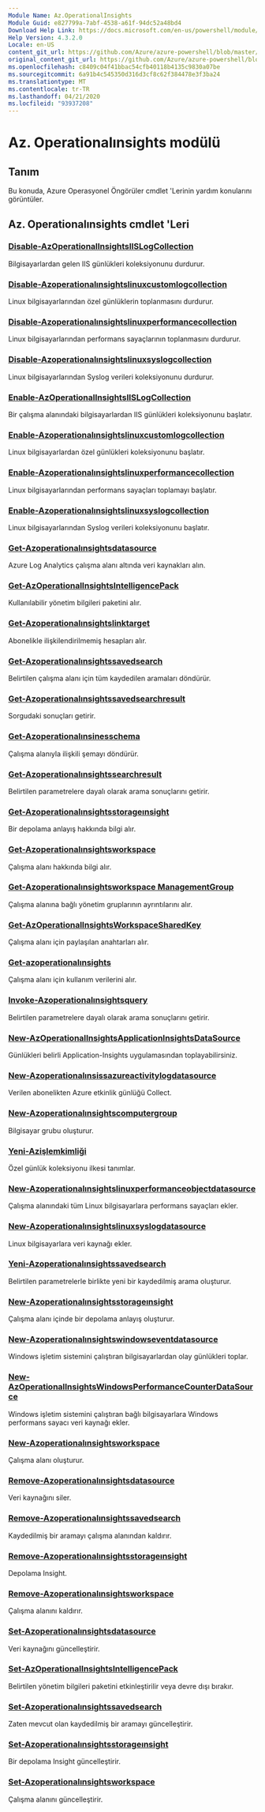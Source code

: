 ```yaml
---
Module Name: Az.OperationalInsights
Module Guid: e827799a-7abf-4538-a61f-94dc52a48bd4
Download Help Link: https://docs.microsoft.com/en-us/powershell/module/az.operationalinsights
Help Version: 4.3.2.0
Locale: en-US
content_git_url: https://github.com/Azure/azure-powershell/blob/master/src/OperationalInsights/OperationalInsights/help/Az.OperationalInsights.md
original_content_git_url: https://github.com/Azure/azure-powershell/blob/master/src/OperationalInsights/OperationalInsights/help/Az.OperationalInsights.md
ms.openlocfilehash: c8409c04f41bbac54cfb40118b4135c9830a07be
ms.sourcegitcommit: 6a91b4c545350d316d3cf8c62f384478e3f3ba24
ms.translationtype: MT
ms.contentlocale: tr-TR
ms.lasthandoff: 04/21/2020
ms.locfileid: "93937208"
---
```

# Az. Operationalınsights modülü
## Tanım
Bu konuda, Azure Operasyonel Öngörüler cmdlet 'Lerinin yardım konularını görüntüler.

## Az. Operationalınsights cmdlet 'Leri
### [Disable-AzOperationalInsightsIISLogCollection](Disable-AzOperationalInsightsIISLogCollection.md)
Bilgisayarlardan gelen IIS günlükleri koleksiyonunu durdurur.

### [Disable-Azoperationalınsightslinuxcustomlogcollection](Disable-AzOperationalInsightsLinuxCustomLogCollection.md)
Linux bilgisayarlarından özel günlüklerin toplanmasını durdurur.

### [Disable-Azoperationalınsightslinuxperformancecollection](Disable-AzOperationalInsightsLinuxPerformanceCollection.md)
Linux bilgisayarlarından performans sayaçlarının toplanmasını durdurur.

### [Disable-Azoperationalınsightslinuxsyslogcollection](Disable-AzOperationalInsightsLinuxSyslogCollection.md)
Linux bilgisayarlarından Syslog verileri koleksiyonunu durdurur.

### [Enable-AzOperationalInsightsIISLogCollection](Enable-AzOperationalInsightsIISLogCollection.md)
Bir çalışma alanındaki bilgisayarlardan IIS günlükleri koleksiyonunu başlatır.

### [Enable-Azoperationalınsightslinuxcustomlogcollection](Enable-AzOperationalInsightsLinuxCustomLogCollection.md)
Linux bilgisayarlardan özel günlükleri koleksiyonunu başlatır.

### [Enable-Azoperationalınsightslinuxperformancecollection](Enable-AzOperationalInsightsLinuxPerformanceCollection.md)
Linux bilgisayarlarından performans sayaçları toplamayı başlatır.

### [Enable-Azoperationalınsightslinuxsyslogcollection](Enable-AzOperationalInsightsLinuxSyslogCollection.md)
Linux bilgisayarlarından Syslog verileri koleksiyonunu başlatır.

### [Get-Azoperationalınsightsdatasource](Get-AzOperationalInsightsDataSource.md)
Azure Log Analytics çalışma alanı altında veri kaynakları alın.

### [Get-AzOperationalInsightsIntelligencePack](Get-AzOperationalInsightsIntelligencePack.md)
Kullanılabilir yönetim bilgileri paketini alır.

### [Get-Azoperationalınsightslinktarget](Get-AzOperationalInsightsLinkTarget.md)
Abonelikle ilişkilendirilmemiş hesapları alır.

### [Get-Azoperationalınsightssavedsearch](Get-AzOperationalInsightsSavedSearch.md)
Belirtilen çalışma alanı için tüm kaydedilen aramaları döndürür.

### [Get-Azoperationalınsightssavedsearchresult](Get-AzOperationalInsightsSavedSearchResult.md)
Sorgudaki sonuçları getirir.

### [Get-Azoperationalınsinesschema](Get-AzOperationalInsightsSchema.md)
Çalışma alanıyla ilişkili şemayı döndürür.

### [Get-Azoperationalınsightssearchresult](Get-AzOperationalInsightsSearchResult.md)
Belirtilen parametrelere dayalı olarak arama sonuçlarını getirir.

### [Get-Azoperationalınsightsstorageınsight](Get-AzOperationalInsightsStorageInsight.md)
Bir depolama anlayış hakkında bilgi alır.

### [Get-Azoperationalınsightsworkspace](Get-AzOperationalInsightsWorkspace.md)
Çalışma alanı hakkında bilgi alır.

### [Get-Azoperationalınsightsworkspace ManagementGroup](Get-AzOperationalInsightsWorkspaceManagementGroup.md)
Çalışma alanına bağlı yönetim gruplarının ayrıntılarını alır.

### [Get-AzOperationalInsightsWorkspaceSharedKey](Get-AzOperationalInsightsWorkspaceSharedKey.md)
Çalışma alanı için paylaşılan anahtarları alır.

### [Get-azoperationalınsights](Get-AzOperationalInsightsWorkspaceUsage.md)
Çalışma alanı için kullanım verilerini alır.

### [Invoke-Azoperationalınsightsquery](Invoke-AzOperationalInsightsQuery.md)
Belirtilen parametrelere dayalı olarak arama sonuçlarını getirir.

### [New-AzOperationalInsightsApplicationInsightsDataSource](New-AzOperationalInsightsApplicationInsightsDataSource.md)
Günlükleri belirli Application-Insights uygulamasından toplayabilirsiniz.

### [New-Azoperationalınsissazureactivitylogdatasource](New-AzOperationalInsightsAzureActivityLogDataSource.md)
Verilen abonelikten Azure etkinlik günlüğü Collect.

### [New-Azoperationalınsightscomputergroup](New-AzOperationalInsightsComputerGroup.md)
Bilgisayar grubu oluşturur.

### [Yeni-Azişlemkimliği](New-AzOperationalInsightsCustomLogDataSource.md)
Özel günlük koleksiyonu ilkesi tanımlar.

### [New-Azoperationalınsightslinuxperformanceobjectdatasource](New-AzOperationalInsightsLinuxPerformanceObjectDataSource.md)
Çalışma alanındaki tüm Linux bilgisayarlara performans sayaçları ekler.

### [New-Azoperationalınsightslinuxsyslogdatasource](New-AzOperationalInsightsLinuxSyslogDataSource.md)
Linux bilgisayarlara veri kaynağı ekler.

### [Yeni-Azoperationalınsightssavedsearch](New-AzOperationalInsightsSavedSearch.md)
Belirtilen parametrelerle birlikte yeni bir kaydedilmiş arama oluşturur.

### [New-Azoperationalınsightsstorageınsight](New-AzOperationalInsightsStorageInsight.md)
Çalışma alanı içinde bir depolama anlayış oluşturur.

### [New-Azoperationalınsightswindowseventdatasource](New-AzOperationalInsightsWindowsEventDataSource.md)
Windows işletim sistemini çalıştıran bilgisayarlardan olay günlükleri toplar.

### [New-AzOperationalInsightsWindowsPerformanceCounterDataSource](New-AzOperationalInsightsWindowsPerformanceCounterDataSource.md)
Windows işletim sistemini çalıştıran bağlı bilgisayarlara Windows performans sayacı veri kaynağı ekler.

### [New-Azoperationalınsightsworkspace](New-AzOperationalInsightsWorkspace.md)
Çalışma alanı oluşturur.

### [Remove-Azoperationalınsightsdatasource](Remove-AzOperationalInsightsDataSource.md)
Veri kaynağını siler.

### [Remove-Azoperationalınsightssavedsearch](Remove-AzOperationalInsightsSavedSearch.md)
Kaydedilmiş bir aramayı çalışma alanından kaldırır.

### [Remove-Azoperationalınsightsstorageınsight](Remove-AzOperationalInsightsStorageInsight.md)
Depolama Insight.

### [Remove-Azoperationalınsightsworkspace](Remove-AzOperationalInsightsWorkspace.md)
Çalışma alanını kaldırır.

### [Set-Azoperationalınsightsdatasource](Set-AzOperationalInsightsDataSource.md)
Veri kaynağını güncelleştirir.

### [Set-AzOperationalInsightsIntelligencePack](Set-AzOperationalInsightsIntelligencePack.md)
Belirtilen yönetim bilgileri paketini etkinleştirilir veya devre dışı bırakır.

### [Set-Azoperationalınsightssavedsearch](Set-AzOperationalInsightsSavedSearch.md)
Zaten mevcut olan kaydedilmiş bir aramayı güncelleştirir.

### [Set-Azoperationalınsightsstorageınsight](Set-AzOperationalInsightsStorageInsight.md)
Bir depolama Insight güncelleştirir.

### [Set-Azoperationalınsightsworkspace](Set-AzOperationalInsightsWorkspace.md)
Çalışma alanını güncelleştirir.

